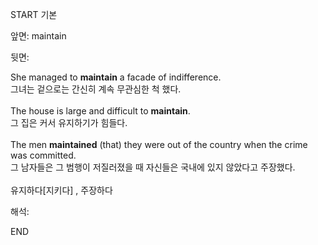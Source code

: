 START
기본

앞면:
maintain


뒷면:
<div><div>She managed to <strong>maintain</strong> a facade of indifference. </div><div><div>그녀는 겉으로는 간신히 계속 무관심한 척 했다.</div></div><div><br></div><div><div>The house is large and difficult to <strong>maintain</strong>. </div><div><div>그 집은 커서 유지하기가 힘들다.</div></div></div><div><br></div><div><div>The men <b>maintained</b> (that) they were out of the country when the crime was committed. </div><div>그 남자들은 그 범행이 저질러졌을 때 자신들은 국내에 있지 않았다고 주장했다.</div></div><div><br></div><div>유지하다[지키다] , 주장하다</div></div>


해석:

END
